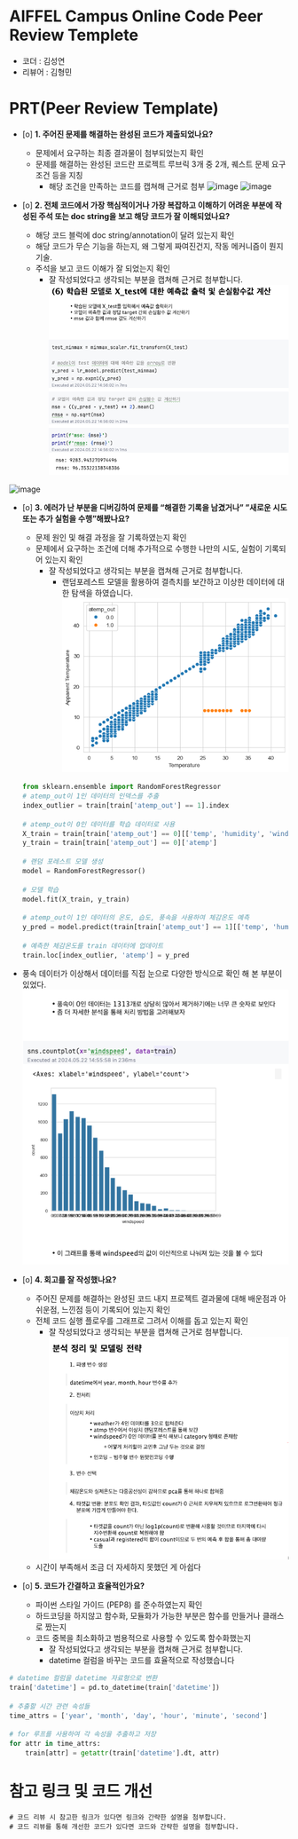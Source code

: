 # AIFFEL Campus Online Code Peer Review Templete
- 코더 : 김성연
- 리뷰어 : 김형민


# PRT(Peer Review Template)
- [o]  **1. 주어진 문제를 해결하는 완성된 코드가 제출되었나요?**
    - 문제에서 요구하는 최종 결과물이 첨부되었는지 확인
    - 문제를 해결하는 완성된 코드란 프로젝트 루브릭 3개 중 2개, 
    퀘스트 문제 요구조건 등을 지칭
        - 해당 조건을 만족하는 코드를 캡쳐해 근거로 첨부
            <img width="783" alt="image" src="https://github.com/seongyeon1/aiffel/assets/106143629/3e1cfd23-268e-4b1b-9fd5-4f62b626ec5d">
            <img width="846" alt="image" src="https://github.com/seongyeon1/aiffel/assets/106143629/9c63a895-9218-4f67-aa51-06ff02f5c770">


    
- [o]  **2. 전체 코드에서 가장 핵심적이거나 가장 복잡하고 이해하기 어려운 부분에 작성된 
주석 또는 doc string을 보고 해당 코드가 잘 이해되었나요?**
    - 해당 코드 블럭에 doc string/annotation이 달려 있는지 확인
    - 해당 코드가 무슨 기능을 하는지, 왜 그렇게 짜여진건지, 작동 메커니즘이 뭔지 기술.
    - 주석을 보고 코드 이해가 잘 되었는지 확인
        - 잘 작성되었다고 생각되는 부분을 캡쳐해 근거로 첨부합니다.
![img](./data/img/Result.png)
<img width="512" alt="image" src="https://github.com/seongyeon1/aiffel/assets/106143629/b7114aa3-663d-4cd1-8931-9f668bf85b37">
        
- [o]  **3. 에러가 난 부분을 디버깅하여 문제를 “해결한 기록을 남겼거나” 
”새로운 시도 또는 추가 실험을 수행”해봤나요?**
    - 문제 원인 및 해결 과정을 잘 기록하였는지 확인
    - 문제에서 요구하는 조건에 더해 추가적으로 수행한 나만의 시도, 
    실험이 기록되어 있는지 확인
        - 잘 작성되었다고 생각되는 부분을 캡쳐해 근거로 첨부합니다.
          - 랜덤포레스트 모델을 활용하여 결측치를 보간하고 이상한 데이터에 대한 탐색을 하였습니다.
![img](./data/img/rf_outlier.png)
    ```python
    from sklearn.ensemble import RandomForestRegressor
    # atemp_out이 1인 데이터의 인덱스를 추출
    index_outlier = train[train['atemp_out'] == 1].index
    
    # atemp_out이 0인 데이터를 학습 데이터로 사용
    X_train = train[train['atemp_out'] == 0][['temp', 'humidity', 'windspeed','month','hour']]
    y_train = train[train['atemp_out'] == 0]['atemp']
    
    # 랜덤 포레스트 모델 생성
    model = RandomForestRegressor()
    
    # 모델 학습
    model.fit(X_train, y_train)
    
    # atemp_out이 1인 데이터의 온도, 습도, 풍속을 사용하여 체감온도 예측
    y_pred = model.predict(train[train['atemp_out'] == 1][['temp', 'humidity', 'windspeed','month','hour']])
    
    # 예측한 체감온도를 train 데이터에 업데이트
    train.loc[index_outlier, 'atemp'] = y_pred
    ```
- 풍속 데이터가 이상해서 데이터를 직접 눈으로 다양한 방식으로 확인 해 본 부분이 있었다.
![img](./data/img/windspeed.png)
        
- [o]  **4. 회고를 잘 작성했나요?**
    - 주어진 문제를 해결하는 완성된 코드 내지 프로젝트 결과물에 대해
    배운점과 아쉬운점, 느낀점 등이 기록되어 있는지 확인
    - 전체 코드 실행 플로우를 그래프로 그려서 이해를 돕고 있는지 확인
        - 잘 작성되었다고 생각되는 부분을 캡쳐해 근거로 첨부합니다.
![img](./data/img/final.png)
  - 시간이 부족해서 조금 더 자세하지 못했던 게 아쉽다
- [o]  **5. 코드가 간결하고 효율적인가요?**
    - 파이썬 스타일 가이드 (PEP8) 를 준수하였는지 확인
    - 하드코딩을 하지않고 함수화, 모듈화가 가능한 부분은 함수를 만들거나 클래스로 짰는지
    - 코드 중복을 최소화하고 범용적으로 사용할 수 있도록 함수화했는지
        - 잘 작성되었다고 생각되는 부분을 캡쳐해 근거로 첨부합니다.
        - datetime 컬럼을 바꾸는 코드를 효율적으로 작성했습니다
```python
# datetime 컬럼을 datetime 자료형으로 변환
train['datetime'] = pd.to_datetime(train['datetime'])

# 추출할 시간 관련 속성들
time_attrs = ['year', 'month', 'day', 'hour', 'minute', 'second']

# for 루프를 사용하여 각 속성을 추출하고 저장
for attr in time_attrs:
    train[attr] = getattr(train['datetime'].dt, attr)
```

# 참고 링크 및 코드 개선
```
# 코드 리뷰 시 참고한 링크가 있다면 링크와 간략한 설명을 첨부합니다.
# 코드 리뷰를 통해 개선한 코드가 있다면 코드와 간략한 설명을 첨부합니다.
```
